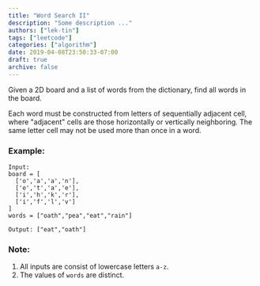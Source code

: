 ```yaml
---
title: "Word Search II"
description: "Some description ..."
authors: ["lek-tin"]
tags: ["leetcode"]
categories: ["algorithm"]
date: 2019-04-08T23:50:33-07:00
draft: true
archive: false
---
```

Given a 2D board and a list of words from the dictionary, find all words in the board.

Each word must be constructed from letters of sequentially adjacent cell, where "adjacent" cells are those horizontally or vertically neighboring. The same letter cell may not be used more than once in a word.

### Example:
```
Input:
board = [
  ['o','a','a','n'],
  ['e','t','a','e'],
  ['i','h','k','r'],
  ['i','f','l','v']
]
words = ["oath","pea","eat","rain"]

Output: ["eat","oath"]
```
### Note:
1. All inputs are consist of lowercase letters `a-z`.
2. The values of `words` are distinct.
